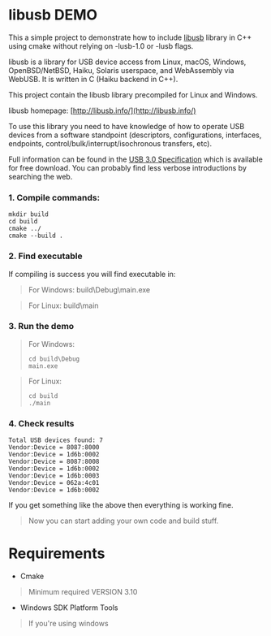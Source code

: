 ﻿# libusb DEMO
This a simple project to demonstrate how to include [libusb](https://github.com/libusb/libusb) library in C++ using cmake without relying on -lusb-1.0 or -lusb flags.

libusb is a library for USB device access from Linux, macOS, Windows, OpenBSD/NetBSD, Haiku, Solaris userspace, and WebAssembly via WebUSB. It is written in C (Haiku backend in C++).

This project contain the libusb library precompiled for Linux and Windows.

libusb homepage: [http://libusb.info/](http://libusb.info/)

To use this library you need to have knowledge of how to operate USB devices from a software standpoint (descriptors, configurations, interfaces, endpoints, control/bulk/interrupt/isochronous transfers, etc). 

Full information can be found in the [USB 3.0 Specification](http://www.usb.org/developers/docs/) which is available for free download. You can probably find less verbose introductions by searching the web.
### 1. Compile commands:
```
mkdir build
cd build
cmake ../
cmake --build .
```
### 2. Find executable
If compiling is success you will find executable in:
>For Windows: build\Debug\main.exe

>For Linux: build\main
### 3. Run the demo
>For Windows: 
>```
>cd build\Debug
>main.exe
>```

>For Linux:
>```
>cd build
>./main
>```
### 4. Check results
```
Total USB devices found: 7
Vendor:Device = 8087:8000
Vendor:Device = 1d6b:0002
Vendor:Device = 8087:8008
Vendor:Device = 1d6b:0002
Vendor:Device = 1d6b:0003
Vendor:Device = 062a:4c01
Vendor:Device = 1d6b:0002
```
If you get something like the above then everything is working fine.

>Now you can start adding your own code and build stuff.

# Requirements
* Cmake
>Minimum required VERSION 3.10

* Windows SDK Platform Tools
>If you're using windows